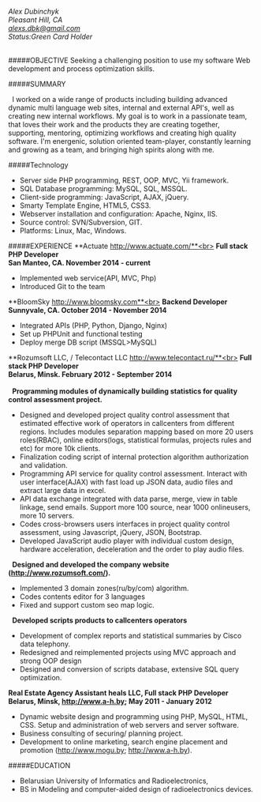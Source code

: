 *Alex Dubinchyk*<br>
*Pleasant Hill, CA*<br>
*[alexs.dbk@gmail.com](mailto:alexs.dbk@gmail.com)*<br>
*Status:Green Card Holder*
<br><br>

#####OBJECTIVE
Seeking a challenging position to use my software Web development and process optimization skills.

#####SUMMARY

<p>&nbsp;&nbsp;I worked on a wide range of products including building advanced dynamic multi language web sites, internal and external API's, well as creating new internal workflows. My goal is to work in a passionate team, that loves their work and the products they are creating together, supporting, mentoring, optimizing workflows and creating high quality software.
I'm energenic, solution oriented team-player, constantly learning and growing as a team, and bringing high spirits along with me.</p>

#####Technology 

*	Server side PHP programming, REST, OOP, MVC, Yii framework.
*	SQL Database programming: MySQL, SQL, MSSQL.
*	Client-side programming: JavaScript, AJAX, jQuery.
*	Smarty Template Engine, HTML5, CSS3.
*	Webserver installation and configuration: Apache, Nginx, IIS.
*	Source control: SVN/Subversion, GIT.
*	Platforms: Linux, Mac, Windows.

#####EXPERIENCE
**Actuate http://www.actuate.com/**<br>
**Full stack PHP Developer**<br>
**San Manteo, CA. November 2014 - current**

* Implemented web service(API, MVC, Php)
* Introduced Git to the team

**BloomSky http://www.bloomsky.com**<br>
**Backend Developer**<br>
**Sunnyvale, CA. October 2014 - November 2014**

* Integrated APIs (PHP, Python, Django, Nginx)
* Set up PHPUnit and functional testing
* Deploy merge DB script (MSSQL>MySQL)

**Rozumsoft LLC, / Telecontact LLC http://www.telecontact.ru/**<br>
**Full stack PHP Developer**<br>
**Belarus, Minsk. February 2012 - September  2014**<br><br>
&nbsp;&nbsp;**Programming modules of dynamically building statistics for quality control assessment project.**

*	Designed and developed project quality control assessment that estimated effective work of operators in callcenters from different regions. Includes  modules separation mapping based on more 20 users roles(RBAC), online editors(logs, statistical formulas, projects rules and etc)  for more 10k clients.
*	Finalization coding script of internal protection algorithm authorization and validation.
*	Programming API service for quality control assessment. Interact with user interface(AJAX) with fast load up JSON data, audio files and extract large data in excel.
*	API data exchange integrated with data parse, merge, view in table linkage, send emails. Support more 100 source, near 1000 onlineusers, more 10 servers. 
*	Codes cross-browsers users interfaces in project quality control assessment, using Javascript, jQuery, JSON, Bootstrap.
*	Developed JavaScript audio player with individual custom design, hardware acceleration, deceleration and the order to play audio files.

&nbsp;&nbsp;**Designed and developed the company website (http://www.rozumsoft.com/).**
*	Implemented 3 domain zones(ru/by/com) algorithm.
*	Codes contents editor for 3 languages
*	Fixed and support custom seo map logic.

&nbsp;&nbsp;**Developed scripts products to callcenters operators**
*	Development of  сomplex reports and statistical summaries by Cisco data telephony.
*	Redesigned and reimplemented projects using MVC approach and strong OOP design
*	Designed and conversion of scripts database, extensive SQL query optimization.

**Real Estate Agency Assistant heals LLC, Full stack PHP Developer**<br>
**Belarus, Minsk, http://www.a-h.by; May 2011 - January 2012**

* Dynamic website design and programming using PHP, MySQL, HTML, CSS. Setup and administration of web servers and server software.
* Business consulting of securing/ planning project.
* Development to online marketing, search engine placement and promotion (http://www.mogu.by; http://www.a-h.by).

#####EDUCATION
* Belarusian University of Informatics and Radioelectronics,
* BS in Modeling and computer-aided design of radioelectronics devices.
